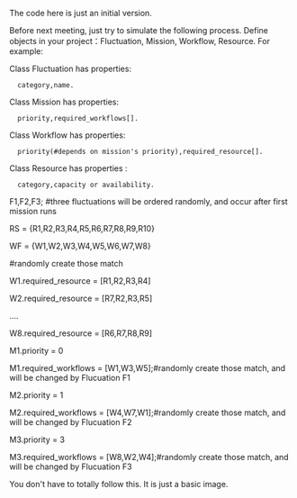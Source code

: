 The code here is just an initial version.

Before next meeting, just try to simulate the following process. Define objects in your project：Fluctuation, Mission, Workflow, Resource. 
For example:

Class Fluctuation has properties:

      category,name.

Class Mission has properties:

      priority,required_workflows[].

Class Workflow has properties: 

      priority(#depends on mission's priority),required_resource[].

Class Resource has properties : 

      category,capacity or availability.
      
F1,F2,F3; #three fluctuations will be ordered randomly, and occur after first mission runs

RS = {R1,R2,R3,R4,R5,R6,R7,R8,R9,R10}

WF = {W1,W2,W3,W4,W5,W6,W7,W8}

#randomly create those match

W1.required_resource = [R1,R2,R3,R4]

W2.required_resource = [R7,R2,R3,R5]

....

W8.required_resource = [R6,R7,R8,R9]

M1.priority = 0

M1.required_workflows = [W1,W3,W5];#randomly create those match, and will be changed by Flucuation F1

M2.priority = 1

M2.required_workflows = [W4,W7,W1];#randomly create those match, and will be changed by Flucuation F2

M3.priority = 3

M3.required_workflows = [W8,W2,W4];#randomly create those match, and will be changed by Flucuation F3

You don't have to totally follow this. It is just a basic image.
